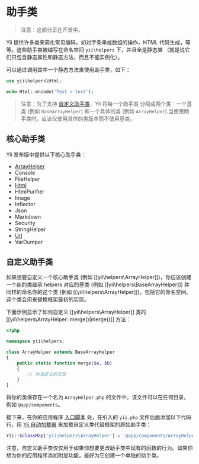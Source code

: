 # 助手类

> 注意：这部分正在开发中。

Yii 提供许多类来简化常见编码，如对字条串或数组的操作，HTML 代码生成，等等。这些助手类被编写在命名空间 `yii\helpers` 下，并且全是静态类 （就是说它们只包含静态属性和静态方法，而且不能实例化）。

可以通过调用其中一个静态方法来使用助手类，如下：

```php
use yii\helpers\Html;

echo Html::encode('Test > test');
```

> 注意：为了支持 [自定义助手类](#customizing-helper-classes)，Yii 将每一个助手类
  分隔成两个类：一个基类 (例如 `BaseArrayHelper`) 和一个具体的类 (例如 `ArrayHelper`).当使用助手类时，应该仅使用具体的类版本而不使用基类。

## 核心助手类

Yii 发布版中提供以下核心助手类：

- [ArrayHelper](helper-array.md)
- Console
- FileHelper
- [Html](helper-html.md)
- HtmlPurifier
- Image
- Inflector
- Json
- Markdown
- Security
- StringHelper
- [Url](helper-url.md)
- VarDumper

## 自定义助手类 <span id="customizing-helper-classes"></span>

如果想要自定义一个核心助手类 (例如 [[yii\helpers\ArrayHelper]])，你应该创建一个新的类继承 helpers 对应的基类 (例如 [[yii\helpers\BaseArrayHelper]]) 并同样的命名你的这个类 (例如 [[yii\helpers\ArrayHelper]])，包括它的命名空间。这个类会用来替换框架最初的实现。

下面示例显示了如何自定义 [[yii\helpers\ArrayHelper]] 类的[[yii\helpers\ArrayHelper::merge()|merge()]] 方法：

```php
<?php

namespace yii\helpers;

class ArrayHelper extends BaseArrayHelper
{
    public static function merge($a, $b)
    {
        // 你自定义的实现
    }
}
```

将你的类保存在一个名为 `ArrayHelper.php` 的文件中。该文件可以在任何目录，例如 `@app/components`。

接下来，在你的应用程序 [入口脚本](structure-entry-scripts.md) 处，在引入的 `yii.php` 文件后面添加以下代码行，用 [Yii 自动加载器](concept-autoloading.md) 来加载自定义类代替框架的原始助手类：

```php
Yii::$classMap['yii\helpers\ArrayHelper'] = '@app/components/ArrayHelper.php';
```

注意，自定义助手类仅仅用于如果你想要更改助手类中现有的函数的行为。如果你想为你的应用程序添加附加功能，最好为它创建一个单独的助手类。